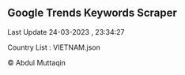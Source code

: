 

## Google Trends Keywords Scraper 
 
Last Update 24-03-2023 , 23:34:27

Country List :
VIETNAM.json



© Abdul Muttaqin 
